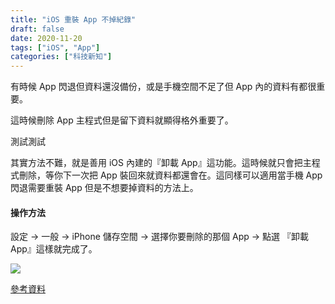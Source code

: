 ```yaml
---
title: "iOS 重裝 App 不掉紀錄"
draft: false
date: 2020-11-20
tags: ["iOS", "App"]
categories: ["科技新知"]
---
```



有時候 App 閃退但資料還沒備份，或是手機空間不足了但 App 內的資料有都很重要。

這時候刪除 App 主程式但是留下資料就顯得格外重要了。

測試測試



<!--more-->


其實方法不難，就是善用 iOS 內建的『卸載 App』這功能。這時候就只會把主程式刪除，等你下一次把 App 裝回來就資料都還會在。這同樣可以適用當手機 App 閃退需要重裝 App 但是不想要掉資料的方法上。

#### 操作方法

設定 -> 一般 -> iPhone 儲存空間 -> 選擇你要刪除的那個 App -> 點選 『卸載 App』這樣就完成了。

![](https://hiy.tw/tech/ios_reinstall_app/1.jpeg)


[參考資料](https://photos.google.com/share/AF1QipMlCDuCSikFRnsJqk5YRXLmyAUS3ayLgFmICpVZlpLjiQEH8bJgJfSlX6nrh_s4Sw?key=R3g5WExaQWwwdEpQWjdSSlVKcTY0U3puMmUxZ2t3)


